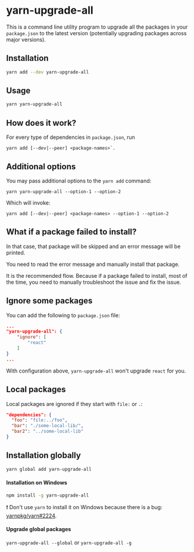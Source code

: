 # yarn-upgrade-all

This is a command line utility program to upgrade all the packages in your
`package.json` to the latest version (potentially upgrading packages across
major versions).

## Installation

```sh
yarn add --dev yarn-upgrade-all
```

## Usage

```sh
yarn yarn-upgrade-all
```

## How does it work?

For every type of dependencies in `package.json`, run

```
yarn add [--dev|--peer] <package-names>`.
```

## Additional options

You may pass additional options to the `yarn add` command:

```
yarn yarn-upgrade-all --option-1 --option-2
```

Which will invoke:

```
yarn add [--dev|--peer] <package-names> --option-1 --option-2
```

## What if a package failed to install?

In that case, that package will be skipped and an error message will be printed.

You need to read the error message and manually install that package.

It is the recommended flow. Because if a package failed to install, most of the
time, you need to manually troubleshoot the issue and fix the issue.

## Ignore some packages

You can add the following to `package.json` file:

```json
...
"yarn-upgrade-all": {
    "ignore": [
        "react"
    ]
}
...
```

With configuration above, `yarn-upgrade-all` won't upgrade `react` for you.

## Local packages

Local packages are ignored if they start with `file:` or `.`:

```json
"dependencies": {
  "foo": "file:../foo",
  "bar": "./some-local-lib/",
  "bar2": "../some-local-lib"
}
```

## Installation globally

```sh
yarn global add yarn-upgrade-all
```

#### Installation on Windows

```sh
npm install -g yarn-upgrade-all
```

:exclamation: Don't use `yarn` to install it on Windows because there is a bug:
[yarnpkg/yarn#2224](https://github.com/yarnpkg/yarn/issues/2224).

#### Upgrade global packages

`yarn-upgrade-all --global` or `yarn-upgrade-all -g`
